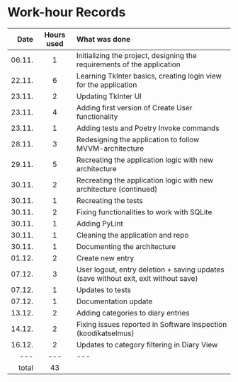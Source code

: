 # Work-hour Records

| Date | Hours used | What was done |
|--:|:-:|:--|
| 06.11. | 1 | Initializing the project, designing the requirements of the application |
| 22.11. | 6 | Learning TkInter basics, creating login view for the application |
| 23.11. | 2 | Updating TkInter UI |
| 23.11. | 4 | Adding first version of Create User functionality |
| 23.11. | 1 | Adding tests and Poetry Invoke commands |
| 28.11. | 3 | Redesigning the application to follow MVVM-architecture |
| 29.11. | 5 | Recreating the application logic with new architecture |
| 30.11. | 2 | Recreating the application logic with new architecture (continued) |
| 30.11. | 1 | Recreating the tests |
| 30.11. | 2 | Fixing functionalities to work with SQLite |
| 30.11. | 1 | Adding PyLint |
| 30.11. | 1 | Cleaning the application and repo |
| 30.11. | 1 | Documenting the architecture |
| 01.12. | 2 | Create new entry |
| 07.12. | 3 | User logout, entry deletion + saving updates (save without exit, exit without save) |
| 07.12. | 1 | Updates to tests |
| 07.12. | 1 | Documentation update |
| 13.12. | 2 | Adding categories to diary entries |
| 14.12. | 2 | Fixing issues reported in Software Inspection (koodikatselmus) |
| 16.12. | 2 | Updates to category filtering in Diary View |
|---|---|---|
| total | 43 |  |
